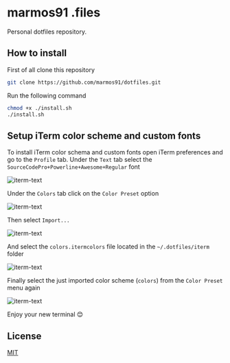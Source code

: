 # marmos91 .files

Personal dotfiles repository.

## How to install

First of all clone this repository

```bash
git clone https://github.com/marmos91/dotfiles.git
```

Run the following command

```bash
chmod +x ./install.sh
./install.sh
```

## Setup iTerm color scheme and custom fonts

To install iTerm color schema and custom fonts open iTerm preferences and go to the `Profile` tab.
Under the `Text` tab select the `SourceCodePro+Powerline+Awesome+Regular` font

![iterm-text]()

Under the `Colors` tab click on the `Color Preset` option

![iterm-text]()

Then select `Import...`

![iterm-text]()

And select the `colors.itermcolors` file located in the `~/.dotfiles/iterm` folder

![iterm-text]()

Finally select the just imported color scheme (`colors`) from the `Color Preset` menu again

![iterm-text]()

Enjoy your new terminal 😊

## License

[MIT](https://github.com/marmos91/dotfiles/blob/master/LICENSE)